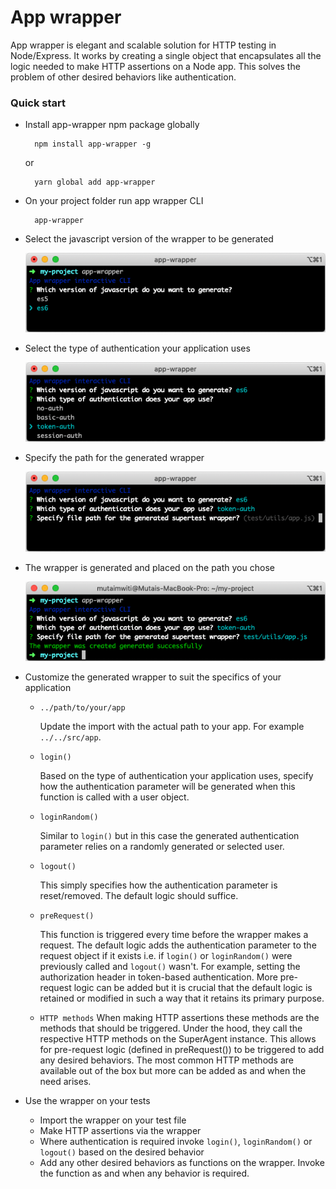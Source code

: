 # App wrapper
App wrapper is elegant and scalable solution for HTTP testing in Node/Express. It works by creating a single object 
that encapsulates all the logic needed to make HTTP assertions on a Node app. This solves the problem of 
other desired behaviors like authentication.

### Quick start
- Install app-wrapper npm package globally

        npm install app-wrapper -g

    or

        yarn global add app-wrapper

- On your project folder run app wrapper CLI
        
        app-wrapper

- Select the javascript version of the wrapper to be generated

    ![Alt text](assets/select-js-version.png?raw=true)

- Select the type of authentication your application uses

    ![Alt text](assets/select-auth-type.png?raw=true)

- Specify the path for the generated wrapper

    ![Alt text](assets/specify-wrapper-path.png?raw=true)

- The wrapper is generated and placed on the path you chose

    ![Alt text](assets/wrapper-generated.png?raw=true)

- Customize the generated wrapper to suit the specifics of your application
    - `../path/to/your/app` 
    
        Update the import with the actual path to your app. For example `../../src/app`.
        
    - `login()`
        
        Based on the type of authentication your application uses, specify how the authentication parameter 
        will be generated when this function is called with a user object.
    - `loginRandom()`
    
        Similar to `login()` but in this case the generated authentication parameter relies on a randomly 
        generated or selected user.
        
    - `logout()`
    
        This simply specifies how the authentication parameter is reset/removed. The default logic should 
        suffice.
        
    - `preRequest()`
    
        This function is triggered every time before the wrapper makes a request. The default logic adds 
        the authentication parameter to the request object if it exists i.e. if `login()` or `loginRandom()` 
        were previously called and `logout()` wasn't. For example, setting the authorization header in token-based 
        authentication. More pre-request logic can be added but it is crucial that the default logic is retained or 
        modified in such a way that it retains its primary purpose.
        
    - `HTTP methods`
        When making HTTP assertions these methods are the methods that should be triggered. Under the hood, they 
        call the respective HTTP methods on the SuperAgent instance. This allows for pre-request logic (defined in 
        preRequest()) to be triggered to add any desired behaviors. The most common HTTP methods are available out 
        of the box but more can be added as and when the need arises.
    
- Use the wrapper on your tests

    - Import the wrapper on your test file
    - Make HTTP assertions via the wrapper
    - Where authentication is required invoke `login()`, `loginRandom()` or `logout()` based on the desired behavior
    - Add any other desired behaviors as functions on the wrapper. Invoke the function as and when any behavior 
    is required.
